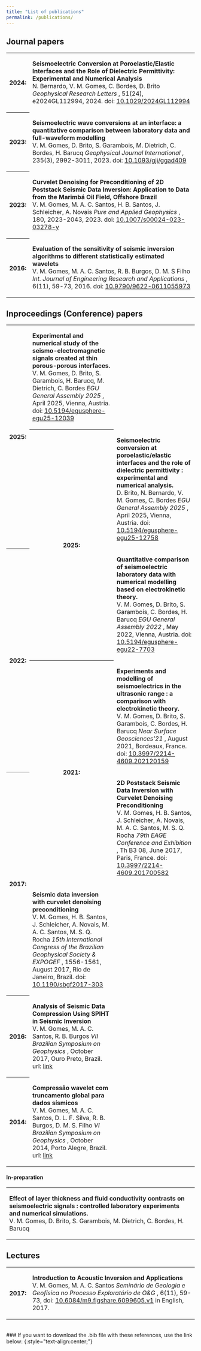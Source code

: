 ```yaml
---
title: "List of publications"
permalink: /publications/
---
```


## Journal papers

<table style="width:100%">
  <tr>
    <th>2024:</th>
    <td><p>
		<b>Seismoelectric Conversion at Poroelastic/Elastic Interfaces and the Role of Dielectric Permittivity: Experimental and Numerical Analysis</b>
		<br/>
		N. Bernardo, V. M. Gomes, C. Bordes, D. Brito
		<i>Geophysical Research Letters</i>
		, 51(24), e2024GL112994, 2024. doi:
		<a href="https://doi.org/10.1029/2024GL112994">10.1029/2024GL112994</a>
		</p>	
	</td>
  </tr>
  <tr>
    <th>2023:</th>
    <td><p>
		<b>Seismoelectric wave conversions at an interface: a quantitative comparison between laboratory data and full-waveform modelling</b>
		<br/>
		V. M. Gomes, D. Brito, S. Garambois, M. Dietrich, C. Bordes, H. Barucq
		<i>Geophysical Journal International</i>
		, 235(3), 2992-3011, 2023. doi:
		<a href="https://doi.org/10.1093/gji/ggad409">10.1093/gji/ggad409</a>
		</p>	
	</td>
  </tr>
  <tr>
    <th>2023:</th>
    <td><p>
		<b>Curvelet Denoising for Preconditioning of 2D Poststack Seismic Data Inversion: Application to Data from the Marimbá Oil Field, Offshore Brazil</b>
		<br/>
		V. M. Gomes, M. A. C. Santos, H. B. Santos, J. Schleicher, A. Novais
		<i>Pure and Applied Geophysics</i>
		, 180, 2023-2043, 2023. doi:
		<a href="https://link.springer.com/article/10.1007/s00024-023-03278-y">10.1007/s00024-023-03278-y</a>
		</p>	
	</td>
  </tr>
  <tr>
    <th>2016:</th>
    <td><p>
		<b>Evaluation of the sensitivity of seismic inversion algorithms to different statistically estimated wavelets</b>
		<br/>
		V. M. Gomes, M. A. C. Santos, R. B. Burgos, D. M. S Filho
		<i>Int. Journal of Engineering Research and Applications</i>
		, 6(11), 59-73, 2016. doi:
		<a href="https://www.researchgate.net/publication/318715290_Evaluation_of_the_Sensitivity_of_Seismic_Inversion_Algorithms_to_Different_Statistically_Estimated_Wavelets">10.9790/9622-0611055973</a>
		</p>	
	</td>
  </tr>
</table>

## Inproceedings (Conference) papers

<table style="width:100%">
  <tr>
    <th rowspan="2">2025:</th>
    <td><p>
		<b>Experimental and numerical study of the seismo-electromagnetic signals created at thin porous-porous interfaces.</b>
		<br/>
		V. M. Gomes, D. Brito, S. Garambois, H. Barucq, M. Dietrich, C. Bordes
		<i>EGU General Assembly 2025</i>
		, April 2025, Vienna, Austria. doi:
		<a href="https://doi.org/10.5194/egusphere-egu25-12039">10.5194/egusphere-egu25-12039</a>
		</p>	
	</td>
  </tr>
  <tr>
    <th rowspan="2">2025:</th>
    <td><p>
		<b>Seismoelectric conversion at poroelastic/elastic interfaces and the role of dielectric permittivity : experimental and numerical analysis.</b>
		<br/>
		D. Brito, N. Bernardo, V. M. Gomes, C. Bordes
		<i>EGU General Assembly 2025</i>
		, April 2025, Vienna, Austria. doi:
		<a href="https://doi.org/10.5194/egusphere-egu25-12758">10.5194/egusphere-egu25-12758</a>
		</p>	
	</td>
  </tr>
  <tr>
    <th rowspan="2">2022:</th>
    <td><p>
		<b>Quantitative comparison of seismoelectric laboratory data with numerical modelling based on electrokinetic theory.</b>
		<br/>
		V. M. Gomes, D. Brito, S. Garambois, C. Bordes, H. Barucq
		<i>EGU General Assembly 2022</i>
		, May 2022, Vienna, Austria. doi:
		<a href="https://doi.org/10.5194/egusphere-egu22-7703">10.5194/egusphere-egu22-7703</a>
		</p>	
	</td>
  </tr>
  <tr>
    <th rowspan="2">2021:</th>
    <td><p>
		<b>Experiments and modelling of seismoelectrics in the ultrasonic range : a comparison with electrokinetic theory.</b>
		<br/>
		V. M. Gomes, D. Brito, S. Garambois, C. Bordes, H. Barucq
		<i>Near Surface Geosciences'21</i>
		, August 2021, Bordeaux, France. doi:
		<a href="https://doi.org/10.3997/2214-4609.202120159">10.3997/2214-4609.202120159</a>
		</p>	
	</td>
  </tr>
  <tr>
    <th rowspan="2">2017:</th>
    <td><p>
		<b>2D Poststack Seismic Data Inversion with Curvelet Denoising Preconditioning</b>
		<br/>
		V. M. Gomes, H. B. Santos, J. Schleicher, A. Novais, M. A. C. Santos, M. S. Q. Rocha
		<i>79th EAGE Conference and Exhibition</i>
		, Th B3 08, June 2017, Paris, France. doi:
		<a href="https://doi.org/10.3997/2214-4609.201700582">10.3997/2214-4609.201700582</a>
		</p>	
	</td>
  </tr>
  <tr>
    <td><p>
		<b>Seismic data inversion with curvelet denoising preconditioning</b>
		<br/>
		V. M. Gomes, H. B. Santos, J. Schleicher, A. Novais, M. A. C. Santos, M. S. Q. Rocha
		<i>15th International Congress of the Brazilian Geophysical Society & EXPOGEF</i>
		, 1556-1561, August 2017, Rio de Janeiro, Brazil. doi:
		<a href="https://library.seg.org/doi/abs/10.1190/sbgf2017-303">10.1190/sbgf2017-303</a>
		</p>	
	</td>
  </tr>
  <tr>
    <th>2016:</th>
    <td><p>
		<b>Analysis of Seismic Data Compression Using SPIHT in Seismic Inversion</b>
		<br/>
		V. M. Gomes, M. A. C. Santos, R. B. Burgos
		<i>VII Brazilian Symposium on Geophysics</i>
		, October 2017, Ouro Preto, Brazil. url:
		<a href="https://www.sbgf.org.br/simposio/trabalhos/cdrom/trabalhos/69520160502134647.pdf">link</a>
		</p>	
	</td>
  </tr>
  <tr>
    <th>2014:</th>
    <td><p>
		<b>Compressão wavelet com truncamento global para dados sísmicos</b>
		<br/>
		V. M. Gomes, M. A. C. Santos, D. L. F. Silva, R. B. Burgos, D. M. S. Filho
		<i>VI Brazilian Symposium on Geophysics</i>
		, October 2014, Porto Alegre, Brazil. url:
		<a href="https://drive.google.com/file/d/1S5tcWievyEajcbxKS2wrqmgMHLsI4Pzz/view?usp=sharing">link</a>
		</p>	
	</td>
  </tr>
</table>

#### In-preparation

<table style="width:100%">
  <tr>
    <td><p>
		<b>Effect of layer thickness and fluid conductivity contrasts
on seismoelectric signals : controlled laboratory experiments and numerical simulations.</b>
		<br/>
		V. M. Gomes, D. Brito, S. Garambois, M. Dietrich, C. Bordes, H. Barucq
		</p>	
	</td>
  </tr>
</table>


## Lectures 

<table style="width:100%">
  <tr>
    <th>2017:</th>
    <td><p>
		<b>Introduction to Acoustic Inversion and Applications</b>
		<br/>
		V. M. Gomes, M. A. C. Santos
		<i>Seminário de Geologia e Geofísica no Processo Exploratório de O&G</i>
		, 6(11), 59-73, doi:
		<a href="https://doi.org/10.6084/m9.figshare.6099605.v1">10.6084/m9.figshare.6099605.v1</a>
		in English, 2017.
		</p>	
	</td>
  </tr>
</table>

<br/>
### If you want to download the .bib file with these references, use the link below: 
{:style="text-align:center;"}

<p style="text-align:center"><a href="/assets/bibfile/publications.bib" download="victor.bib">
	<i class="far fa-fw fa-arrow-alt-circle-down fa-4x" aria-hidden="true"></i>
</a>
</p>
